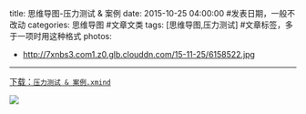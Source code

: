 title: 思维导图-压力测试 & 案例
date: 2015-10-25 04:00:00 #发表日期，一般不改动
categories: 思维导图 #文章文类
tags: [思维导图,压力测试] #文章标签，多于一项时用这种格式
photos:
- http://7xnbs3.com1.z0.glb.clouddn.com/15-11-25/6158522.jpg


---
[下载：`压力测试 & 案例.xmind`](https://github.com/liuxiang/xmind)

![](http://7xnbs3.com1.z0.glb.clouddn.com/15-11-25/6158522.jpg)


<!-- more -->

